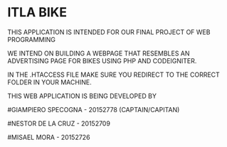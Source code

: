 # ITLA BIKE
THIS APPLICATION IS INTENDED FOR OUR FINAL PROJECT OF WEB PROGRAMMING

WE INTEND ON BUILDING A WEBPAGE THAT RESEMBLES AN ADVERTISING PAGE FOR BIKES USING PHP AND CODEIGNITER.

IN THE .HTACCESS FILE MAKE SURE YOU REDIRECT TO THE CORRECT FOLDER IN YOUR MACHINE.

THIS WEB APPLICATION IS BEING DEVELOPED BY

#GIAMPIERO SPECOGNA  - 20152778 (CAPTAIN/CAPITAN)

#NESTOR DE LA CRUZ   - 20152709

#MISAEL MORA         - 20152726

